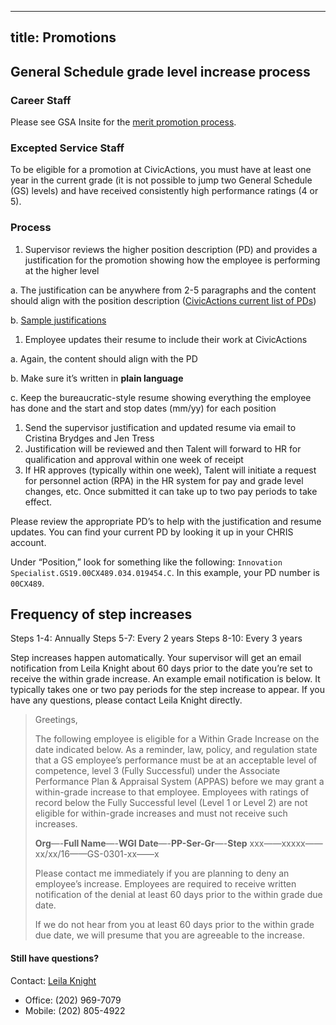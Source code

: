 * * *

## title: Promotions

## General Schedule grade level increase process

### Career Staff

Please see GSA Insite for the [merit promotion process](https://insite.gsa.gov/portal/mediaId/524673/fileName/SOP_MP_Eligibles_and_Consideration.action).

### Excepted Service Staff

To be eligible for a promotion at CivicActions, you must have at least one year in the current grade (it is not possible to jump two General Schedule (GS) levels) and have received consistently high performance ratings (4 or 5).

### Process

1. Supervisor reviews the higher position description (PD) and provides a justification for the promotion showing how the employee is performing at the higher level

a. The justification can be anywhere from 2-5 paragraphs and the content should align with the position description ([CivicActions current list of PDs](https://docs.google.com/spreadsheets/d/1VfngE9xfmBnSmMwoyVp7VhHk1n2mr1AF3KzK12Tlb5o/edit#gid=0))

b. [Sample justifications](https://docs.google.com/document/d/1H15tYABQzr79lnQPFIKN9jj7iGXjmQ1_mkvHh30_3q4/edit)

1. Employee updates their resume to include their work at CivicActions

a. Again, the content should align with the PD

b. Make sure it’s written in **plain language**

c. Keep the bureaucratic-style resume showing everything the employee has done and the start and stop dates (mm/yy) for each position

1. Send the supervisor justification and updated resume via email to Cristina Brydges and Jen Tress
2. Justification will be reviewed and then Talent will forward to HR for qualification and approval within one week of receipt
3. If HR approves (typically within one week), Talent will initiate a request for personnel action (RPA) in the HR system for pay and grade level changes, etc. Once submitted it can take up to two pay periods to take effect.

Please review the appropriate PD’s to help with the justification and resume updates. You can find your current PD by looking it up in your CHRIS account.

Under “Position,” look for something like the following: `Innovation Specialist.GS19.00CX489.034.019454.C`. In this example, your PD number is `00CX489`.

## Frequency of step increases

Steps 1-4: Annually
Steps 5-7: Every 2 years
Steps 8-10: Every 3 years

Step increases happen automatically. Your supervisor will get an email notification from Leila Knight about 60 days prior to the date you’re set to receive the within grade increase. An example email notification is below. It typically takes one or two pay periods for the step increase to appear. If you have any questions, please contact Leila Knight directly.

> Greetings,
>
> The following employee is eligible for a Within Grade Increase on the date indicated below. As a reminder, law, policy, and regulation state that a GS employee’s performance must be at an acceptable level of competence, level 3 (Fully Successful) under the Associate Performance Plan & Appraisal System (APPAS) before we may grant a within-grade increase to that employee. Employees with ratings of record below the Fully Successful level (Level 1 or Level 2) are not eligible for within-grade increases and must not receive such increases.
>
> **Org**—-**Full Name**—-**WGI Date**—-**PP-Ser-Gr**—-**Step**
> xxx——xxxxx——xx/xx/16——GS-0301-xx——x
>
> Please contact me immediately if you are planning to deny an employee’s increase. Employees are required to receive written notification of the denial at least 60 days prior to the within grade due date.
>
> If we do not hear from you at least 60 days prior to the within grade due date, we will presume that you are agreeable to the increase.

#### Still have questions?

Contact: [Leila Knight](mailto:leila.knight@gsa.gov)

* Office: (202) 969-7079
* Mobile: (202) 805-4922
